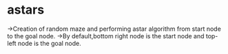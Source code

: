 # astars

->Creation of random maze and performing astar algorithm from start node to the goal node.
->By default,bottom right node is the start node and top-left node is the goal node.
